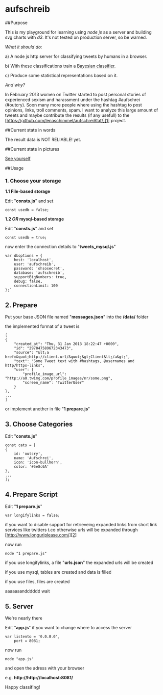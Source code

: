 # aufschreib

##Purpose

This is my playground for learning using *node js* as a server and building svg charts with *d3*. It's not tested on production server, so be warned.
  
*What it should do:*

a) A node js http server for classifying tweets by humans in a browser.

b) With these classifications train a [Bayesian classifier](http://en.wikipedia.org/wiki/Bayesian_spam_filtering).

c) Produce some statistical representations based on it.

*And why?*

In February 2013 women on Twitter started to post personal stories of experienced sexism and harassment under the hashtag #aufschrei (#outcry).
Soon many more people where using the hashtag to post opinions, links, troll comments, spam. I want to analyze this large amount of tweets and maybe contribute the results (if any usefull) to the [https://github.com/lenaschimmel/aufschreiStat/][1] project. 

##Current state in words

The result data is NOT RELIABLE! yet.

##Current state in pictures

[See yourself][3]

##Usage

### 1. Choose your storage
**1.1 File-based storage**

Edit "**consts.js**" and set

	const usedb = false;

**1.2 *OR* mysql-based storage**

Edit "**consts.js**" and set

	const usedb = true;
 

now enter the connection details to "**tweets_mysql.js**"

	var dboptions = {
		host: 'localhost',
		user: 'aufschreib',
		password: 'ohsosecret',
		database: 'aufschreib',
		supportBigNumbers: true,
		debug: false,
		connectionLimit: 100
	};`

## 2. Prepare

Put your base JSON file named "**messages.json**" into the **/data/** folder

the implemented format of a tweet is 

	[
	{
		"created_at": "Thu, 31 Jan 2013 18:22:47 +0000",
		"id": "297047589672343473",
		"source": "&lt;a href=&quot;http://client.url/&quot;&gt;Client&lt;/a&gt;",
		"text": "Some Tweet text with #hashtags, @usernames and http/https-links",
		"user": {
			"profile_image_url": "http://a0.twimg.com/profile_images/nr/some.png",
			"screen_name": "TwitterUser"
		}
	},
    ...
    ]

or implement another in file "**1 prepare.js**"


## 3. Choose Categories

Edit "**consts.js**"

	const cats = [
	{
		id: 'outcry',
		name: 'Aufschrei',
		icon: 'icon-bullhorn',
		color: '#5e8c6A'
	},
	...
	];    

## 4. Prepare Script

Edit "**1 prepare.js**"

	var longifylinks = false;

if you want to disable support for retrieveing expanded links from short link services like twitters t.co
otherwise urls will be expanded through [http://www.longurlplease.com/][2]

now run

`node "1 prepare.js"`

if you use longifylinks, a file "**urls.json**" the expanded urls will be created

if you use mysql, tables are created and data is filled

if you use files, files are created

aaaaaaandddddd wait  

## 5. Server

We're nearly there

Edit "**app.js**" if you want to change where to access the server

	var listento = '0.0.0.0', 
    	port = 8081;

now run

`node "app.js"`

and open the adress with your browser 

e.g. **http://http://localhost:8081/**

Happy classifing!


  [1]: https://github.com/lenaschimmel/aufschreiStat/
  [2]: http://www.longurlplease.com/
  [3]: https://github.com/ffalt/aufschreib/tree/master/pics